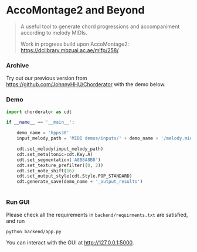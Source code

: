 # AccoMontage2 and Beyond

> A useful tool to generate chord progressions and accompaniment according to melody MIDIs.
> 
> Work in progress build upon AccoMontage2: https://dclibrary.mbzuai.ac.ae/mlfp/258/



### Archive
Try out our previous version from https://github.com/JohnnyHHU/Chorderator with the demo below.

### Demo

```python
import chorderator as cdt

if __name__ == '__main__':

    demo_name = 'hpps30'
    input_melody_path = 'MIDI demos/inputs/' + demo_name + '/melody.mid'

    cdt.set_melody(input_melody_path)
    cdt.set_meta(tonic=cdt.Key.A)
    cdt.set_segmentation('A8B8A8B8')
    cdt.set_texture_prefilter((0, 2))
    cdt.set_note_shift(16)
    cdt.set_output_style(cdt.Style.POP_STANDARD)
    cdt.generate_save(demo_name + '_output_results')
    
```

### Run GUI

Please check all the requirements in ``backend/requirments.txt`` are satisfied, and run

```
python backend/app.py
```

You can interact with the GUI at http://127.0.0.1:5000.
